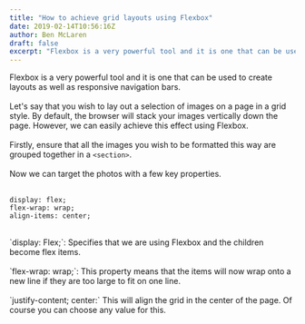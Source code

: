 ```yaml
---
title: "How to achieve grid layouts using Flexbox"
date: 2019-02-14T10:56:16Z
author: Ben McLaren
draft: false
excerpt: "Flexbox is a very powerful tool and it is one that can be used to create layouts as well as responsive navigation bars."
---
```


Flexbox is a very powerful tool and it is one that can be used to create layouts as well as responsive navigation bars.
<br>
<br>
Let's say that you wish to lay out a selection of images on a page in a grid style. By default, the browser will stack your images vertically down the page. However, we can easily achieve this effect using Flexbox.
<br>
<br>
Firstly, ensure that all the images you wish to be formatted this way are grouped together in a `<section>`.
<br>
<br>
Now we can target the photos with a few key properties.
<br>
<br>
```
display: flex;
flex-wrap: wrap;
align-items: center;
```
<br>
`display: Flex;`: Specifies that we are using Flexbox and the children become flex items.
<br>
<br>
`flex-wrap: wrap;`: This property means that the items will now wrap onto a new line if they are too large to fit on one line.
<br>
<br>
`justify-content; center:` This will align the grid in the center of the page. Of course you can choose any value for this.
<br>
<br>
